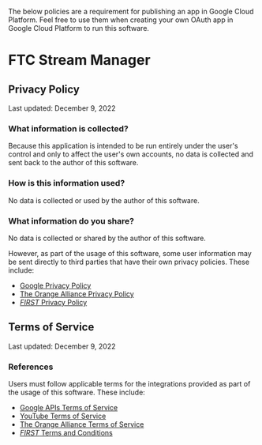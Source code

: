 The below policies are a requirement for publishing an app in Google Cloud Platform. Feel free to use them when creating your own OAuth app in Google Cloud Platform to run this software.


# FTC Stream Manager

## Privacy Policy

Last updated: December 9, 2022

### What information is collected?

Because this application is intended to be run entirely under the user's control and only to affect the user's own accounts, no data is collected and sent back to the author of this software.

### How is this information used?

No data is collected or used by the author of this software.

### What information do you share?

No data is collected or shared by the author of this software.

However, as part of the usage of this software, some user information may be sent directly to third parties that have their own privacy policies. These include:
  * [Google Privacy Policy](https://policies.google.com/privacy)
  * [The Orange Alliance Privacy Policy](https://theorangealliance.org/legal)
  * [_FIRST_ Privacy Policy](https://www.firstinspires.org/about/privacy-policy)


## Terms of Service

Last updated: December 9, 2022

### References

Users must follow applicable terms for the integrations provided as part of the usage of this software. These include:
  * [Google APIs Terms of Service](https://developers.google.com/terms)
  * [YouTube Terms of Service](https://www.youtube.com/t/terms)
  * [The Orange Alliance Terms of Service](https://theorangealliance.org/legal)
  * [_FIRST_ Terms and Conditions](https://www.firstinspires.org/about/legal-notices)
